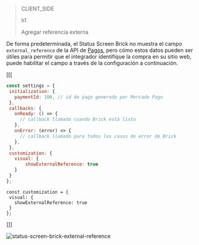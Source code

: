 > CLIENT_SIDE
>
> h1
>
> Agregar referencia externa

De forma predeterminada, el Status Screen Brick no muestra el campo `external_reference` de la API de [Pagos](/developers/es/reference/pagos/_pagos/post), pero cómo estos datos pueden ser útiles para permitir que el integrador identifique la compra en su sitio web, puede habilitar el campo a través de la configuración a continuación.

[[[
```Javascript
const settings = {
 initialization: {
   paymentId: 100, // id de pago generado por Mercado Pago
 },
 callbacks: {
   onReady: () => {
     // callback llamado cuando Brick está listo
   },
   onError: (error) => {
     // callback llamado para todos los casos de error de Brick
   },
 },
 customization: {
   visual: {
       showExternalReference: true
   }
 }
};
```
```react-jsx
const customization = {
 visual: {
   showExternalReference: true
 }
};
```
]]]

![status-screen-brick-external-reference](checkout-bricks/status-screen-brick-external-reference-es.jpg)